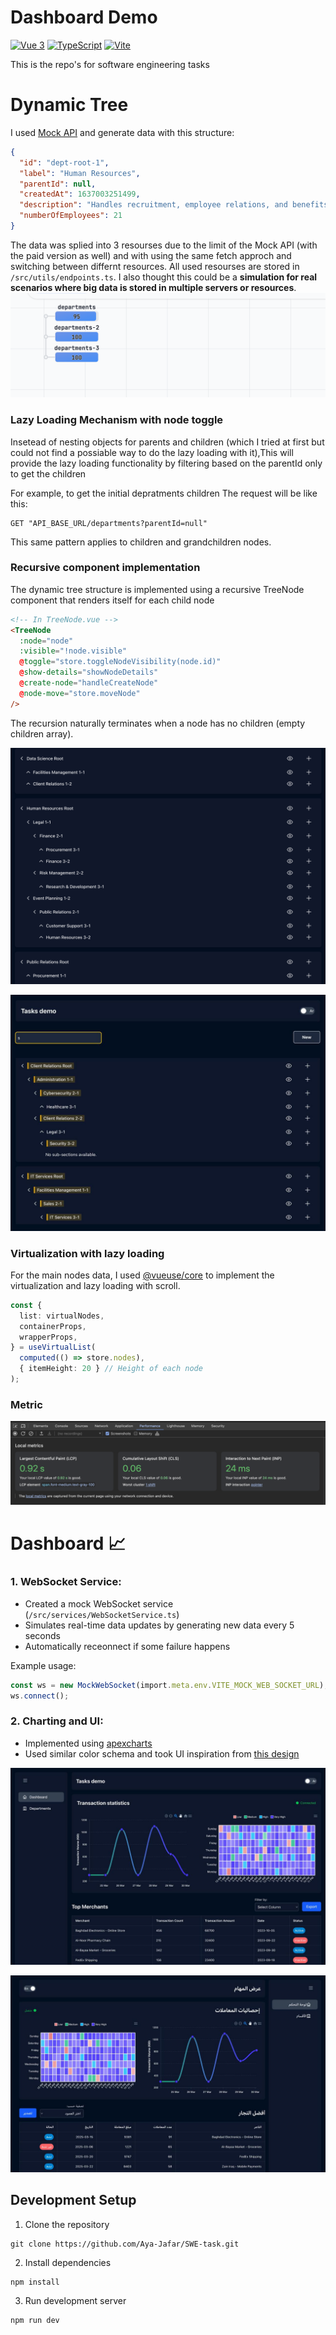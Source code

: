 # Dashboard Demo

[![Vue 3](https://img.shields.io/badge/Vue%203-4FC08D?logo=vue.js&logoColor=white&style=for-the-badge)](https://vuejs.org/)
[![TypeScript](https://img.shields.io/badge/TypeScript-007ACC?logo=typescript&logoColor=white&style=for-the-badge)](https://www.typescriptlang.org/)
[![Vite](https://img.shields.io/badge/Vite-646CFF?logo=vite&logoColor=white&style=for-the-badge)](https://vitejs.dev/)

This is the repo's for software engineering tasks


# Dynamic Tree

I used [Mock API](https://mockapi.io) and generate data with this structure:

```json
{
  "id": "dept-root-1",
  "label": "Human Resources",
  "parentId": null,
  "createdAt": 1637003251499,
  "description": "Handles recruitment, employee relations, and benefits.",
  "numberOfEmployees": 21
}
```

The data was splied into 3 resourses due to the limit of the Mock API (with the paid version as well) and with using the same fetch approch and switching between differnt resources.
All used resourses are stored in `/src/utils/endpoints.ts`.
I also thought this could be a **simulation for real scenarios where big data is stored in multiple servers or resources**.
![img](/src/assets/image.png)

### Lazy Loading Mechanism with node toggle

Insetead of nesting objects for parents and children (which I tried at first but could not find a possiable way to do the lazy loading with it),This will provide the lazy loading functionality by filtering based on the parentId only to get the children

For example, to get the initial depratments children
The request will be like this:

```shell
GET "API_BASE_URL/departments?parentId=null"
```

This same pattern applies to children and grandchildren nodes.

### Recursive component implementation

The dynamic tree structure is implemented using a recursive TreeNode component that renders itself for each child node

```html
<!-- In TreeNode.vue -->
<TreeNode
  :node="node"
  :visible="!node.visible"
  @toggle="store.toggleNodeVisibility(node.id)"
  @show-details="showNodeDetails"
  @create-node="handleCreateNode"
  @node-move="store.moveNode"
/>
```

The recursion naturally terminates when a node has no children (empty children array).

[![Watch the video](/src/assets/Screenshot%202025-03-28%20at%209.45.05%20PM.png)](/src/assets/Screen%20Recording%202025-03-28%20at%209.36.58%20PM.mp4)

![search](/src/assets/2025-03-30%2003.53.18.jpg)

### Virtualization with lazy loading

For the main nodes data, I used [@vueuse/core](https://vueuse.org/) to implement the virtualization and lazy loading with scroll.

```ts
const {
  list: virtualNodes,
  containerProps,
  wrapperProps,
} = useVirtualList(
  computed(() => store.nodes),
  { itemHeight: 20 } // Height of each node
);
```

### Metric

![alt](/src/assets/image%20copy.png)

# Dashboard 📈

### 1. WebSocket Service:

- Created a mock WebSocket service (`/src/services/WebSocketService.ts`)
- Simulates real-time data updates by generating new data every 5 seconds
- Automatically receonnect if some failure happens

Example usage:

```ts
const ws = new MockWebSocket(import.meta.env.VITE_MOCK_WEB_SOCKET_URL);
ws.connect();
```

### 2. Charting and UI:

- Implemented using [apexcharts](https://apexcharts.com/)
- Used similar color schema and took UI inspiration from [this design](https://i.pinimg.com/736x/a8/8d/6a/a88d6a49607e0232966d655a8e00ac00.jpg)

![alt](/src/assets/result.jpg)

![alt](/src/assets/result-ar.jpg)


## Development Setup

1. Clone the repository

```shell
git clone https://github.com/Aya-Jafar/SWE-task.git
```

2. Install dependencies

```shell
npm install
```

3. Run development server

```shell
npm run dev
```
